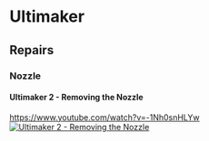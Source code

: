 # Ultimaker

## Repairs

### Nozzle

#### Ultimaker 2 - Removing the Nozzle

<https://www.youtube.com/watch?v=-1Nh0snHLYw>
[![Ultimaker 2 - Removing the Nozzle](https://img.youtube.com/vi/-1Nh0snHLYw/0.jpg)](https://www.youtube.com/watch?v=-1Nh0snHLYw)
